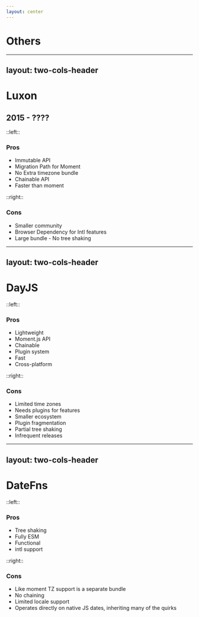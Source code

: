 ```yaml
---
layout: center
---
```


# Others

---
layout: two-cols-header
---
# Luxon
## 2015 - ????

::left::

<v-click>

### Pros

- Immutable API
- Migration Path for Moment
- No Extra timezone bundle
- Chainable API
- Faster than moment
</v-click>

::right::

<v-click>

### Cons

- Smaller community
- Browser Dependency for Intl features
- Large bundle - No tree shaking
</v-click>

---
layout: two-cols-header
---
# DayJS

::left::

<v-click>

### Pros

- Lightweight
- Moment.js API
- Chainable
- Plugin system
- Fast
- Cross-platform

</v-click>

::right::

<v-click>

### Cons

- Limited time zones
- Needs plugins for features
- Smaller ecosystem
- Plugin fragmentation
- Partial tree shaking
- Infrequent releases
</v-click>

---
layout: two-cols-header
---
# DateFns

::left::

<v-click>

### Pros

- Tree shaking
- Fully ESM
- Functional
- intl support

</v-click>

::right::

<v-click>

### Cons
- Like moment TZ support is a separate bundle
- No chaining
- Limited locale support
- Operates directly on native JS dates, inheriting many of the quirks
</v-click>